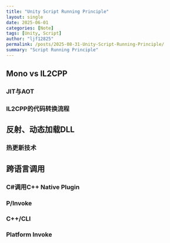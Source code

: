 ```yaml
---
title: "Unity Script Running Principle"
layout: single
date: 2025-06-01
categories: [Note]
tags: [Unity, Script]
author: "ljf12825"
permalink: /posts/2025-08-31-Unity-Script-Running-Principle/
summary: "Script Running Principle"
---
```

## Mono vs IL2CPP
### JIT与AOT
### IL2CPP的代码转换流程

## 反射、动态加载DLL
### 热更新技术

## 跨语言调用
### C#调用C++ Native Plugin
### P/Invoke
### C++/CLI
### Platform Invoke